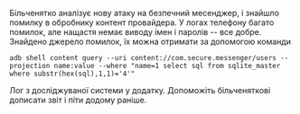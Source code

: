 Більченятко аналізує нову атаку на безпечний месенджер, і знайшло помилку в обробнику контент провайдера. У логах телефону багато помилок, але нащастя немає виводу імен і паролів -- все добре. Знайдено джерело помилок, їх можна отримати за допомогою команди

```adb shell content query --uri content://com.secure.messenger/users --projection name:value --where "name=1 select sql from sqlite_master where substr(hex(sql),1,1)='4'"```

Лог з досліджуваної системи у додатку. Допоможіть більченяткові дописати звіт і піти додому раніше.
